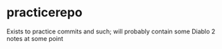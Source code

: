 # practicerepo
Exists to practice commits and such; will probably contain some Diablo 2 notes at some point
